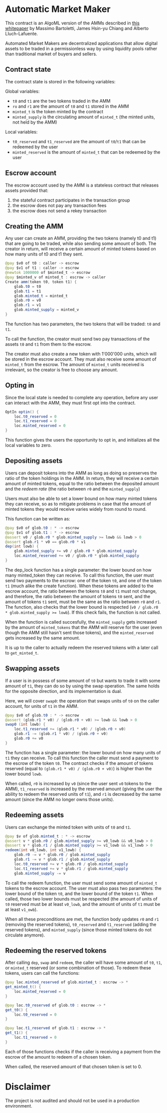 # Automatic Market Maker 

This contract is an AlgoML version of the AMMs described in [this whitepaper](https://arxiv.org/pdf/2106.01870.pdf) by Massimo Bartoletti, James Hsin-yu Chiang and Alberto Lluch-Lafuente.

Automated Market Makers are decentralized applications that allow digital assets to be traded in a permissionless way by using liquidity pools rather than traditional market of buyers and sellers.

## Contract state

The contract state is stored in the following variables:

Global variables:

* `t0` and `t1` are the two tokens traded in the AMM
* `ro` and `r1` are the amount of `t0` and `t1` stored in the AMM
* `minted_t` is the token minted by the contract
* `minted_supply` is the circulating amount of `minted_t` (the minted units, not held by the AMM)

Local variables:

* `t0_reserved` and `t1_reserved` are the amount of `t0`/`t1` that can be redeemed by the user
* `minted_reserved` is the amount of `minted_t` that can be redeemed by the user

## Escrow account 

The escrow account used by the AMM is a stateless contract that releases assets provided that:
1. the stateful contract participates in the transaction group
2. the escrow does not pay any transaction fees
3. the escrow does not send a rekey transaction

## Creating the AMM

Any user can create an AMM, providing the two tokens (namely t0 and t1) that are going to be traded, while also sending some amount of both. The creator in return, will receive a certain amount of minted tokens based on how many units of t0 and t1 they sent.

```java
@pay $v0 of t0 : caller -> escrow
@pay $v1 of t1 : caller -> escrow
@newtok 1000000 of $minted_t -> escrow  
@pay $minted_v of minted_t : escrow -> caller
Create amm(token t0, token t1) {
    glob.t0 = t0
    glob.t1 = t1
    glob.minted_t = minted_t
    glob.r0 = v0
    glob.r1 = v1
    glob.minted_supply = minted_v
}
```

The function has two parameters, the two tokens that will be traded: `t0` and `t1`.

To call the function, the creator must send two pay transactions of the assets `t0` and `t1` from them to the escrow. 

The creator must also create a new token with 1'000'000 units, which will be stored in the escrow account. They must also receive some amount of `minted_t` from the escrow. The amount of `minted_t` units received is irrelevant, so the creator is free to choose any amount.

## Opting in

Since the local state is needed to complete any operation, before any user can interact with the AMM, they must first opt into the contract.

```java
OptIn optin() {
    loc.t0_reserved = 0
    loc.t1_reserved = 0
    loc.minted_reserved = 0
}
```

This function gives the users the opportunity to opt in, and initializes all the local variables to zero.

## Depositing assets

Users can deposit tokens into the AMM as long as doing so preserves the ratio of the token holdings in the AMM. In return, they will receive a certain amount of minted tokens, equal to the ratio between the deposited amount and the *redeem rate* (the ratio between `r0` and the `minted_supply`)

Users must also be able to set a lower bound on how many minted tokens they can receive, so as to mitigate problems in case that the amount of minted tokens they would receive varies widely from round to round.

This function can be written as:
```java
@pay $v0 of glob.t0 : * -> escrow
@pay $v1 of glob.t1 : * -> escrow
@assert v0 / glob.r0 * glob.minted_supply >= lowb && lowb > 0
@assert glob.r1 * v0 == glob.r0 * v1    
dep(int lowb) {
    glob.minted_supply += v0 / glob.r0 * glob.minted_supply
    loc.minted_reserved += v0 / glob.r0 * glob.minted_supply
}
```

The dep_lock function has a single parameter: the lower bound on how many minted_token they can receive.
To call this function, the user must send two payments to the escrow: one of the token `t0`, and one of the token `t1` (much alike the create function). When these tokens are added to the escrow account, the ratio between the tokens `t0` and `t1` must not change, and therefore, the ratio between the amount of tokens `t0` sent, and the amount of tokens `t1` sent, must be the same as the ratio between `r0` and `r1`. 
The function, also checks that the lower bound is respected (`v0 / glob.r0 * glob.minted_supply >= lowb`). If this check fails, the function is not called.

When the function is called succesfully, the `minted_supply` gets increased by the amount of `minted_tokens` that the AMM will reserve for the user (even though the AMM still hasn't sent those tokens), and the `minted_reserved` gets increased by the same amount.

It is up to the caller to actually redeem the reserved tokens with a later call to `get_minted_t`.

## Swapping assets

If a user is in possess of some amount of `t0` but wants to trade it with some amount of `t1`, they can do so by using the swap operation. The same holds for the opposite direction, and its implementation is dual. 

Here, we will cover `swap0`: the operation that swaps units of `t0` on the caller account, for units of `t1` in the AMM.

```java
@pay $v0 of glob.t0 : * -> escrow
@assert (glob.r1 * v0) / (glob.r0 + v0) >= lowb && lowb > 0
swap0 (int lowb) {
	loc.t1_reserved += (glob.r1 * v0) / (glob.r0 + v0)
	glob.r1 -= (glob.r1 * v0) / (glob.r0 + v0)
	glob.r0 += v0
}
```

The function has a single parameter: the lower bound on how many units of `t1` they can receive. To call this function the caller must send a payment to the escrow of the token `t0`. The contract checks if the amount of tokens reserved (equal to `(glob.r1 * v0) / (glob.r0 + v0)`) is higher than the lower bound `lowb`.

When called, `r0` is increased by `v0` (since the user sent `v0` tokens to the AMM), `t1_reserved` is increased by the reserved amount (giving the user the ability to redeem the reserved units of `t1`), and `r1` is decreased by the same amount (since the AMM no longer owns those units).

## Redeeming assets

Users can exchange the minted token with units of `t0` and `t1`. 

```java
@pay $v of glob.minted_t : * -> escrow
@assert v * glob.r0 / glob.minted_supply >= v0_lowb && v0_lowb > 0
@assert v * glob.r1 / glob.minted_supply >= v1_lowb && v1_lowb > 0
redeem(int v0_lowb, int v1_lowb) {
    glob.r0 -= v * glob.r0 / glob.minted_supply
    glob.r1 -= v * glob.r1 / glob.minted_supply
    loc.t0_reserved += v * glob.r0 / glob.minted_supply
    loc.t1_reserved += v * glob.r1 / glob.minted_supply
    glob.minted_supply -= v

```

To call the redeem function, the user must send some amount of `minted_t` tokens to the escrow account. The user must also pass two parameters: the lower bound of the token `t0`, and the lower bound of the token `t1`. When called, those two lower bounds must be respected (the amount of units of `t0` reserved must be at least `v0_lowb`, and the amount of units of `t1` must be at least `v1_owb`). 

When all these preconditions are met, the function body updates `r0` and `r1` (removing the reserved tokens), `t0_reserved` and `t1_reserved` (adding the reserved tokens), and `minted_supply` (since those minted tokens do not circulate anymore).

## Redeeming the reserved tokens

After calling `dep`, `swap` and `redeem`, the caller will have some amount of `t0`, `t1`, or `minted_t` reserved (or some combination of those). To redeem these tokens, users can call the functions:

```java
@pay loc.minted_reserved of glob.minted_t : escrow -> *   
get_minted_t() {
    loc.minted_reserved = 0
}

@pay loc.t0_reserved of glob.t0 : escrow -> *
get_t0() {
    loc.t0_reserved = 0
}

@pay loc.t1_reserved of glob.t1 : escrow -> *
get_t1() {
    loc.t1_reserved = 0
}
```

Each of those functions checks if the caller is receiving a payment from the escrow of the amount to redeem of a chosen token. 

When called, the reserved amount of that chosen token is set to 0.

# Disclaimer

The project is not audited and should not be used in a production environment.


